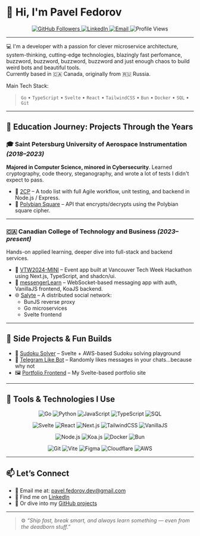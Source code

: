 # 👋 Hi, I'm Pavel Fedorov

<p align="center">
  <a href="https://github.com/p4elkab35t" target="_blank" rel="noopener noreferrer">
    <img src="https://img.shields.io/github/followers/p4elkab35t?label=Follow&style=for-the-badge&logo=github" alt="GitHub Followers" />
  </a>
  <a href="https://www.linkedin.com/in/pavelfedorovdev/" target="_blank" rel="noopener noreferrer">
    <img src="https://img.shields.io/badge/LinkedIn-pavelfedorovdev-blue?style=for-the-badge&logo=linkedin" alt="LinkedIn" />
  </a>
  <a href="mailto:pavel.fedorov.dev@gmail.com" target="_blank" rel="noopener noreferrer">
    <img src="https://img.shields.io/badge/Email-pavel.fedorov.dev@gmail.com-red?style=for-the-badge&logo=gmail" alt="Email" />
  </a>
  <img src="https://komarev.com/ghpvc/?username=p4elkab35t&style=for-the-badge&color=blue" alt="Profile Views" />
</p>


---

💻 I'm a developer with a passion for clever microservice architecture, system-thinking, cutting-edge technologies, blazingly fast perfomance, buzzword, buzzword, buzzword, buzzword and just enough chaos to build weird bots and beautiful tools.  
Currently based in 🇨🇦 Canada, originally from 🇷🇺 Russia.

Main Tech Stack:
> `Go` • `TypeScript` • `Svelte` • `React` • `TailwindCSS` • `Bun` • `Docker` • `SQL` • `Git`

---

## 🧭 Education Journey: Projects Through the Years

### 🎓 **Saint Petersburg University of Aerospace Instrumentation** *(2018–2023)*  
**Majored in Computer Science, minored in Cybersecurity**. Learned cryptography, code theory, steganography, and wrote a lot of tests I didn't expect to pass.

- 🔧 [2CP](https://github.com/p4elkab35t/2CP) – A todo list with full Agile workflow, unit testing, and backend in Node.js / Express.  
- 🔐 [Polybian Square](https://github.com/p4elkab35t/polybian_square) – API that encrypts/decrypts using the Polybian square cipher.

---

### 🇨🇦 **Canadian College of Technology and Business** *(2023–present)*  
Hands-on applied learning, deeper dive into full-stack and backend services.

- 🎉 [VTW2024-MINI](https://github.com/p4elkab35t/VTW2024-MINI) – Event app built at Vancouver Tech Week Hackathon using Next.js, TypeScript, and shadcn/ui.  
- 💬 [messengerLearn](https://github.com/p4elkab35t/messengerLearn) – WebSocket-based messaging app with auth, VanillaJS frontend, KoaJS backend.  
- 🌐 [Salyte](https://github.com/p4elkab35t/Salyte) – A distributed social network:
  - BunJS reverse proxy
  - Go microservices
  - Svelte frontend

---

## 🧪 Side Projects & Fun Builds

- 🧩 [Sudoku Solver](https://github.com/p4elkab35t/sudoku-solver-front-web) – Svelte + AWS-based Sudoku solving playground  
- 🤖 [Telegram Like Bot](https://github.com/p4elkab35t/like-bot-tg) – Randomly likes messages in your chats...because why not  
- 🖼️ [Portfolio Frontend](https://github.com/p4elkab35t/portfolio-front-end) – My Svelte-based portfolio site

---

## 🧰 Tools & Technologies I Use

<p align="center">
  <!-- Languages -->
  <img src="https://img.shields.io/badge/Go-00ADD8?style=for-the-badge&logo=go&logoColor=white" alt="Go" />
  <img src="https://img.shields.io/badge/Python-3776AB?style=for-the-badge&logo=python&logoColor=white" alt="Python" />
  <img src="https://img.shields.io/badge/JavaScript-F7DF1E?style=for-the-badge&logo=javascript&logoColor=black" alt="JavaScript" />
  <img src="https://img.shields.io/badge/TypeScript-3178C6?style=for-the-badge&logo=typescript&logoColor=white" alt="TypeScript" />
  <img src="https://img.shields.io/badge/SQL-336791?style=for-the-badge&logo=postgresql&logoColor=white" alt="SQL" />
</p>

<p align="center">
  <!-- Frontend -->
  <img src="https://img.shields.io/badge/Svelte-FF3E00?style=for-the-badge&logo=svelte&logoColor=white" alt="Svelte" />
  <img src="https://img.shields.io/badge/React-20232A?style=for-the-badge&logo=react&logoColor=61DAFB" alt="React" />
  <img src="https://img.shields.io/badge/Next.js-000000?style=for-the-badge&logo=nextdotjs&logoColor=white" alt="Next.js" />
  <img src="https://img.shields.io/badge/TailwindCSS-38B2AC?style=for-the-badge&logo=tailwindcss&logoColor=white" alt="TailwindCSS" />
  <img src="https://img.shields.io/badge/VanillaJS-F0DB4F?style=for-the-badge&logo=javascript&logoColor=black" alt="VanillaJS" />
</p>

<p align="center">
  <!-- Backend & Infra -->
  <img src="https://img.shields.io/badge/Node.js-339933?style=for-the-badge&logo=nodedotjs&logoColor=white" alt="Node.js" />
  <img src="https://img.shields.io/badge/Koa.js-33333D?style=for-the-badge&logo=node.js&logoColor=white" alt="Koa.js" />
  <img src="https://img.shields.io/badge/Docker-2496ED?style=for-the-badge&logo=docker&logoColor=white" alt="Docker" />
  <img src="https://img.shields.io/badge/Bun-000000?style=for-the-badge&logo=bun&logoColor=white" alt="Bun" />
</p>

<p align="center">
  <!-- Tools -->
  <img src="https://img.shields.io/badge/Git-F05032?style=for-the-badge&logo=git&logoColor=white" alt="Git" />
  <img src="https://img.shields.io/badge/Vite-646CFF?style=for-the-badge&logo=vite&logoColor=white" alt="Vite" />
  <img src="https://img.shields.io/badge/Figma-F24E1E?style=for-the-badge&logo=figma&logoColor=white" alt="Figma" />
  <img src="https://img.shields.io/badge/Cloudflare-F38020?style=for-the-badge&logo=cloudflare&logoColor=white" alt="Cloudflare" />
  <img src="https://img.shields.io/badge/AWS-232F3E?style=for-the-badge&logo=amazon-aws&logoColor=white" alt="AWS" />
</p>


---

## 📫 Let’s Connect

- 📧 Email me at: [pavel.fedorov.dev@gmail.com](mailto:pavel.fedorov.dev@gmail.com)  
- 💼 Find me on [LinkedIn](https://www.linkedin.com/in/pavelfedorovdev/)  
- 🧠 Or dive into my [GitHub projects](https://github.com/p4elkab35t?tab=repositories)

---

> ⚙️ *“Ship fast, break smart, and always learn something — even from the deadborn stuff.”*
